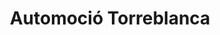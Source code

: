 ---
title: "Automoció Torreblanca"
url: /torreblanca/automocio-torreblanca/
shop: reparación de automóviles
---